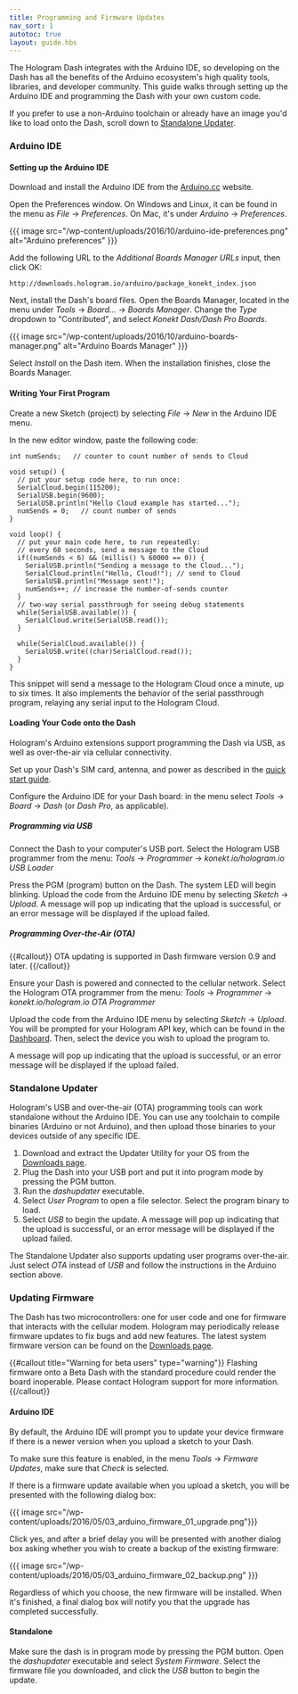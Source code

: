 ```yaml
---
title: Programming and Firmware Updates
nav_sort: 1
autotoc: true
layout: guide.hbs
---
```


The Hologram Dash integrates with the Arduino IDE, so developing on the Dash
has all the benefits
of the Arduino ecosystem's high quality tools, libraries, and developer
community. This guide walks through setting up the Arduino IDE and programming
the Dash with your own custom code. 

If you prefer to use a non-Arduino toolchain or already have an image you'd
like to load onto the Dash, scroll down to [Standalone Updater](#standalone-updater).

### Arduino IDE

#### Setting up the Arduino IDE

Download and install the Arduino IDE from the 
[Arduino.cc](https://www.arduino.cc/en/Main/Software) website.

Open the Preferences window. On Windows and Linux, it can be found in the menu as
*File* -> *Preferences*. On Mac, it's under *Arduino* -> *Preferences*.

{{{ image src="/wp-content/uploads/2016/10/arduino-ide-preferences.png"
                   alt="Arduino preferences" }}}

Add the following URL to the *Additional Boards Manager URLs* input, then click OK:

    http://downloads.hologram.io/arduino/package_konekt_index.json

Next, install the Dash's board files. Open the Boards Manager, located in the menu under 
*Tools* -> *Board...* -> *Boards Manager*. Change the *Type* dropdown to "Contributed",
and select *Konekt Dash/Dash Pro Boards*.

{{{ image src="/wp-content/uploads/2016/10/arduino-boards-manager.png"
                   alt="Arduino Boards Manager" }}}

Select *Install* on the Dash item. When the installation finishes, close the 
Boards Manager.

#### Writing Your First Program

Create a new Sketch (project) by selecting *File* -> *New* in the Arduino IDE menu.

In the new editor window, paste the following code:

```clike
int numSends;   // counter to count number of sends to Cloud

void setup() {
  // put your setup code here, to run once:
  SerialCloud.begin(115200);
  SerialUSB.begin(9600);
  SerialUSB.println("Hello Cloud example has started...");
  numSends = 0;   // count number of sends
}

void loop() {
  // put your main code here, to run repeatedly:
  // every 60 seconds, send a message to the Cloud
  if((numSends < 6) && (millis() % 60000 == 0)) {
    SerialUSB.println("Sending a message to the Cloud...");
    SerialCloud.println("Hello, Cloud!"); // send to Cloud
    SerialUSB.println("Message sent!");
    numSends++; // increase the number-of-sends counter
  }
  // two-way serial passthrough for seeing debug statements
  while(SerialUSB.available()) {
    SerialCloud.write(SerialUSB.read());
  }

  while(SerialCloud.available()) {
    SerialUSB.write((char)SerialCloud.read());
  }
}
```

This snippet will send a message to the Hologram Cloud once a minute, up to six times.
It also implements the behavior of the serial passthrough program, relaying any serial 
input to the Hologram Cloud.

#### Loading Your Code onto the Dash

Hologram's Arduino extensions support programming the Dash
via USB, as well as over-the-air via cellular connectivity.

Set up your Dash's SIM card, antenna, and power as described in the 
[quick start guide](/docs/guide/dash/quick-start).

Configure the Arduino IDE for your Dash board: in the menu select 
*Tools* -> *Board* -> *Dash* (or *Dash Pro*, as applicable).

##### Programming via USB

Connect the Dash to your computer's USB port. Select the Hologram USB programmer
from the menu: *Tools* -> *Programmer* -> *konekt.io/hologram.io USB Loader*

Press the PGM (program) button on the Dash. The system LED will begin blinking.
Upload the code from the Arduino IDE menu by selecting *Sketch* -> *Upload*. A message
will pop up indicating that the upload is successful, or an error message will
be displayed if the upload failed.

##### Programming Over-the-Air (OTA)

{{#callout}}
OTA updating is supported in Dash firmware version 0.9 and later.
{{/callout}}

Ensure your Dash is powered and connected to the cellular network. Select the Hologram
OTA programmer from the menu: *Tools* -> *Programmer* -> *konekt.io/hologram.io OTA Programmer*

Upload the code from the Arduino IDE menu by selecting *Sketch* -> *Upload*. You will be
prompted for your Hologram API key, which can be found in the 
[Dashboard](https://dashboard.hologram.io/account/apikey).
Then, select the device you wish to upload the program to.

A message
will pop up indicating that the upload is successful, or an error message will
be displayed if the upload failed.

### Standalone Updater

Hologram's USB and over-the-air (OTA) programming tools can work standalone without the 
Arduino IDE. You can use any toolchain to compile binaries (Arduino or not Arduino), and 
then upload those binaries to your devices outside of any specific IDE.

1. Download and extract the Updater Utility for your OS from the 
[Downloads page](/docs/downloads).
2. Plug the Dash into your USB port and put it into program mode by pressing the 
PGM button.
3. Run the *dashupdater* executable. 
4. Select *User Program* to open a file selector. Select the program binary to
load.
5. Select *USB* to begin the update. A message
will pop up indicating that the upload is successful, or an error message will
be displayed if the upload failed.

The Standalone Updater also supports updating user programs over-the-air. Just
select *OTA* instead of *USB* and follow the instructions in the Arduino section
above.

### Updating Firmware

The Dash has two microcontrollers: one for user code and one for
firmware that interacts with the cellular modem. Hologram may periodically
release firmware updates to fix bugs and add new features. 
The latest system firmware version can be found on the [Downloads 
page](/docs/downloads/). 

{{#callout title="Warning for beta users" type="warning"}}
Flashing firmware onto a Beta Dash with the standard procedure could 
render the board inoperable. Please contact Hologram support for more information.
{{/callout}}

#### Arduino IDE

By default, the Arduino IDE will prompt you to update your device firmware
if there is a newer version when you upload a sketch to your Dash.

To make sure this feature is enabled, in the menu *Tools* -> *Firmware Updates*,
make sure that *Check* is selected.

If there is a firmware update available when you upload a sketch, you will
be presented with the following dialog box:

{{{ image src="/wp-content/uploads/2016/05/03_arduino_firmware_01_upgrade.png"}}}

Click yes, and after a brief delay you will be presented with another
dialog box asking whether you wish to create a backup of the existing firmware:

{{{ image src="/wp-content/uploads/2016/05/03_arduino_firmware_02_backup.png" }}}

Regardless of which you choose, the new firmware will be installed. When it's
finished, a final dialog box will notify you that the upgrade has 
completed successfully.

#### Standalone

Make sure the dash is in program mode by pressing the PGM button. Open the *dashupdater*
executable and select *System Firmware*. Select the firmware file you downloaded, and
click the *USB* button to begin the update.


